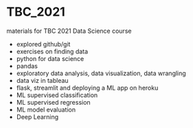 # TBC_2021
materials for TBC 2021 Data Science course

- explored github/git
- exercises on finding data
- python for data science
- pandas
- exploratory data analysis, data visualization, data wrangling
- data viz in tableau
- flask, streamlit and deploying a ML app on heroku
- ML supervised classification
- ML supervised regression
- ML model evaluation
- Deep Learning
